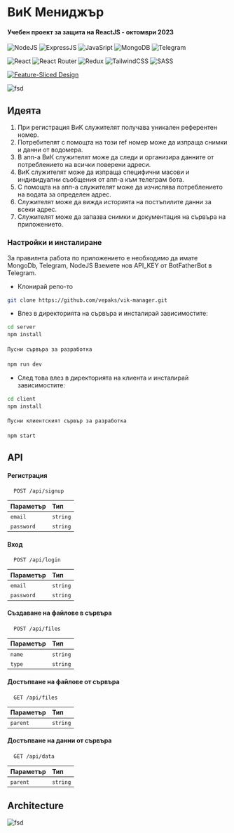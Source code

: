 # ВиК Мениджър
#### Учебен проект за защита на ReactJS - октомври 2023
![NodeJS](https://img.shields.io/badge/Node.js-43853D?style=for-the-badge&logo=node.js&logoColor=white)
![ExpressJS](https://img.shields.io/badge/Express%20js-000000?style=for-the-badge&logo=express&logoColor=white)
![JavaSript](https://img.shields.io/badge/JavaScript-F7DF1E?style=for-the-badge&logo=javascript&logoColor=black)
![MongoDB](https://img.shields.io/badge/MongoDB-4EA94B?style=for-the-badge&logo=mongodb&logoColor=white)
![Telegram](https://img.shields.io/badge/Telegram-2CA5E0?style=for-the-badge&logo=telegram&logoColor=white)

![React](https://img.shields.io/badge/react-%2320232a.svg?style=for-the-badge&logo=react&logoColor=%2361DAFB)
![React Router](https://img.shields.io/badge/React_Router-CA4245?style=for-the-badge&logo=react-router&logoColor=white)
![Redux](https://img.shields.io/badge/redux-%23593d88.svg?style=for-the-badge&logo=redux&logoColor=white)
![TailwindCSS](https://img.shields.io/badge/tailwindcss-%2338B2AC.svg?style=for-the-badge&logo=tailwind-css&logoColor=white)
![SASS](https://img.shields.io/badge/SASS-hotpink.svg?style=for-the-badge&logo=SASS&logoColor=white)

[![Feature-Sliced Design][shields-fsd-domain]](https://feature-sliced.design/)

[shields-fsd-domain]: https://img.shields.io/badge/Feature--Sliced-Design?style=for-the-badge&color=F2F2F2&labelColor=262224&logoWidth=10&logo=data:image/png;base64,iVBORw0KGgoAAAANSUhEUgAAABQAAAAaCAYAAAC3g3x9AAAACXBIWXMAAALFAAACxQGJ1n/vAAAAAXNSR0IArs4c6QAAAARnQU1BAACxjwv8YQUAAABISURBVHgB7dKxCQAgDETR0w2cws0cys2cwhEUBbsggikCuVekDHwSQFlYo7Q+8KnmtHdFWMdk2cl5wSsbxGSZw8dm8pX9ZHUTMBUgGU2F718AAAAASUVORK5CYII=

![fsd](<img src="https://github.com/vepaks/vik-manager/blob/main/public/img/screen.png" alt="fsd" height="600"/>)


## Идеята
1. При регистрация ВиК служителят получава уникален референтен номер. 
2. Потребителят с помощта на този ref номер може да изпраща снимки и данни от водомера.
3. В апп-а ВиК служителят може да следи и организира данните от потреблението на всички поверени адреси.
4. ВиК служителят може да изпраща специфични масови и индивидуални съобщения от апп-а към телеграм бота.
5. С помощта на апп-а служителят може да изчислява потреблението на водата за определен адрес.
6. Служителят може да вижда историята на постъпилите данни за всеки адрес.
7. Служителят може да запазва снимки и документация на сървъра на приложението.

### Настройки и инсталиране

За правилнта работа по приложението е необходимо да имате MongoDb, Telegram, NodeJS
Вземете нов API_KEY от BotFatherBot в Telegram.

* Клонирай репо-то
```bash
git clone https://github.com/vepaks/vik-manager.git
```
* Влез в директорията на сървъра и инсталирай зависимостите:
```bash
cd server
npm install

Пусни сървъра за разработка

npm run dev
```
* След това влез в директорията на клиента и инсталирай зависимостите:
```bash
cd client
npm install

Пусни клиентският сървър за разработка

npm start
```

## API

#### Регистрация
```http
  POST /api/signup
```
| Параметър | Тип     |
| :-------- | :------- |
| `email` | `string` |
| `password` | `string` | 

#### Вход
```http
  POST /api/login
```
| Параметър | Тип     |
| :-------- | :------- |
| `email` | `string` |
| `password` | `string` | 

#### Създаване на файлове в сървъра
```http
  POST /api/files
```
| Параметър | Тип     |
| :-------- | :------- |
| `name` | `string` |
| `type` | `string` | 

#### Достъпване на файлове от сървъра 
```http
  GET /api/files
```
| Параметър | Тип     |
| :-------- | :------- |
| `parent` | `string` |

#### Достъпване на данни от сървъра
```http
  GET /api/data
```
| Параметър | Тип     |
| :-------- | :------- |
| `parent` | `string` |

## Architecture

![fsd](<img src="https://github.com/vepaks/vik-manager/blob/main/public/img/fsd.png" alt="fsd" height="600"/>)